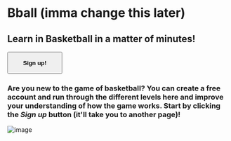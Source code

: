 # Bball (imma change this later)
## Learn in Basketball in a matter of minutes!

<button class="test" name="button" onclick= "window.open('https://docs.google.com/forms/d/e/1FAIpQLSdO_Pl9aSc0tUUJ2ySmfwTLYWnOZPAWKxUr3Csm1sp4hJHWDQ/viewform?usp=sf_link','_blank')"><strong>Sign up!</strong></button> 

### Are you new to the game of basketball? You can create a **free** account and run through the different levels here and improve your understanding of how the game works. Start by clicking the _Sign up_ button (it'll take you to another page)!

![image](https://upload.wikimedia.org/wikipedia/commons/e/eb/Basketball_Court_Dimensions.jpg)

<style>
.test{
height: 50px;
width: 125px;
}
</style>
